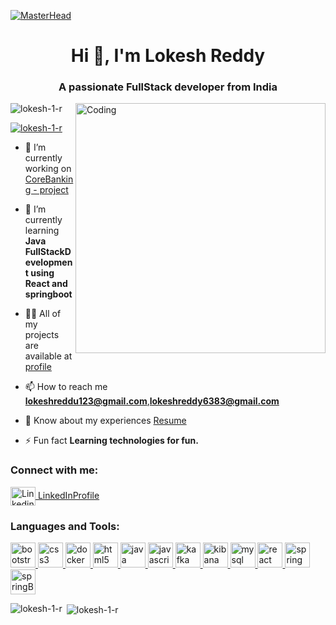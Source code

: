 [![MasterHead](https://user-images.githubusercontent.com/26146907/193597966-b9fab9ac-5f43-4aa2-b43d-0bb3a9d10955.gif)](https://www.linkedin.com/in/lokesh-reddy-33a2621a7)

 

<h1 align="center">Hi 👋, I'm Lokesh Reddy</h1>
<h3 align="Center">A passionate FullStack developer from India</h3>
<img align="right" alt="Coding" width="400" src="https://cdn.dribbble.com/users/1162077/screenshots/3848914/programmer.gif"></img>
<p align="left"> <img src="https://komarev.com/ghpvc/?username=lokesh-1-r&label=Profile%20views&color=0e75b6&style=flat" alt="lokesh-1-r" /> </p>

<p align="left"> <a href="https://github.com/ryo-ma/github-profile-trophy"><img src="https://github-profile-trophy.vercel.app/?username=lokesh-1-r" alt="lokesh-1-r" /></a> </p>

- 🔭 I’m currently working on [CoreBanking - project](https://github.com/Lokesh-1-R/corebanking_v2_new)

- 🌱 I’m currently learning **Java FullStackDevelopment using React and springboot**

- 👨‍💻 All of my projects are available at [profile](https://github.com/Lokesh-1-R?tab=repositories)

- 📫 How to reach me **lokeshreddu123@gmail.com**,**lokeshreddy6383@gmail.com**

- 📄 Know about my experiences [Resume](https://drive.google.com/file/d/19M2YYNZMqJmApL8PwvOoJSF6ifiCuJIL/view?usp=sharing)

- ⚡ Fun fact **Learning technologies for fun.**

<h3 align="left">Connect with me:</h3>
<p align="left">
<a href="https://www.linkedin.com/in/lokesh-reddy-33a2621a7" target="blank"><img align="center" src="https://play-lh.googleusercontent.com/kMofEFLjobZy_bCuaiDogzBcUT-dz3BBbOrIEjJ-hqOabjK8ieuevGe6wlTD15QzOqw" alt="Linkedin Profile" height="30" width="40" />    LinkedInProfile</a>
</p>

<h3 align="left">Languages and Tools:</h3>

<p align="left"> <a href="https://getbootstrap.com/" target="_blank" rel="noreferrer"> <img src="https://uxwing.com/wp-content/themes/uxwing/download/brands-and-social-media/bootstrap-4-icon.png" alt="bootstrap" width="40" height="40"/> </a> <a href="https://www.w3schools.com/css/" target="_blank" rel="noreferrer"> <img src="https://brandeps.com/logo-download/C/CSS-3-logo-vector-01.svg" alt="css3" width="40" height="40"/> </a> <a href="https://www.docker.com/" target="_blank" rel="noreferrer"> <img src="https://d1.awsstatic.com/acs/characters/Logos/Docker-Logo_Horizontel_279x131.b8a5c41e56b77706656d61080f6a0217a3ba356d.png" alt="docker" width="40" height="40"/> </a> <a href="https://www.w3.org/html/" target="_blank" rel="noreferrer"> <img src="https://brandeps.com/logo-download/H/HTML-5-logo-vector-01.svg" alt="html5" width="40" height="40"/> </a> <a href="https://www.java.com" target="_blank" rel="noreferrer"> <img src="https://brandeps.com/logo-download/J/Java-logo-vector-01.svg" alt="java" width="40" height="40"/> </a> <a href="https://developer.mozilla.org/en-US/docs/Web/JavaScript" target="_blank" rel="noreferrer"> <img src="https://brandeps.com/logo-download/J/JavaScript-logo-vector-01.svg" alt="javascript" width="40" height="40"/> </a> <a href="https://kafka.apache.org/" target="_blank" rel="noreferrer"> <img src="https://www.vectorlogo.zone/logos/apache_kafka/apache_kafka-icon.svg" alt="kafka" width="40" height="40"/> </a> <a href="https://www.elastic.co/kibana" target="_blank" rel="noreferrer"> <img src="https://www.vectorlogo.zone/logos/elasticco_kibana/elasticco_kibana-icon.svg" alt="kibana" width="40" height="40"/>  <a href="https://www.mysql.com/" target="_blank" rel="noreferrer"> <img src="https://www.mysql.com/common/logos/logo-mysql-170x115.png" alt="mysql" width="40" height="40"/> </a> <a href="https://reactjs.org/" target="_blank" rel="noreferrer"> <img src="https://upload.wikimedia.org/wikipedia/commons/a/a7/React-icon.svg" alt="react" width="40" height="40"/> </a> <a href="https://spring.io/" target="_blank" rel="noreferrer"> <img src="https://www.vectorlogo.zone/logos/springio/springio-icon.svg" alt="spring" width="40" height="40"/> </a><a href="https://spring.io/" target="_blank" rel="noreferrer"> <img src="https://img.icons8.com/?size=1x&id=A3Ulk2RcONKs&format=png" alt="springBoot" width="40" height="40"/> </a> </p>

<p><img align="left" src="https://github-readme-stats.vercel.app/api/top-langs?username=lokesh-1-r&show_icons=true&locale=en&layout=compact" alt="lokesh-1-r" /></p>

<p>&nbsp;<img align="center" src="https://github-readme-stats.vercel.app/api?username=lokesh-1-r&show_icons=true&locale=en" alt="lokesh-1-r" /></p>
